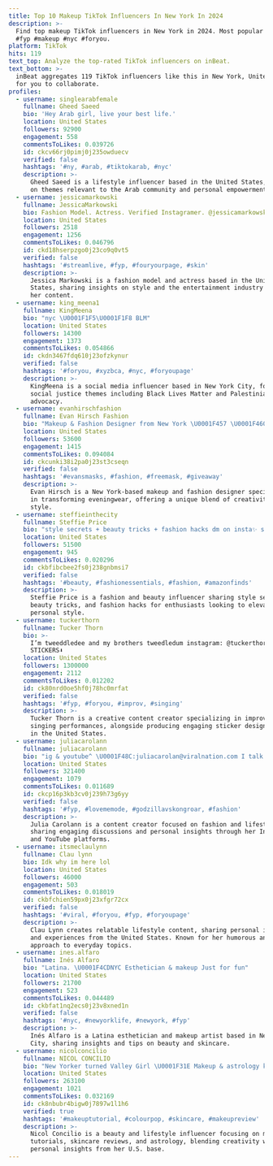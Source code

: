 ```yaml
---
title: Top 10 Makeup TikTok Influencers In New York In 2024
description: >-
  Find top makeup TikTok influencers in New York in 2024. Most popular hashtags:
  #fyp #makeup #nyc #foryou.
platform: TikTok
hits: 119
text_top: Analyze the top-rated TikTok influencers on inBeat.
text_bottom: >-
  inBeat aggregates 119 TikTok influencers like this in New York, United States
  for you to collaborate.
profiles:
  - username: singlearabfemale
    fullname: Gheed Saeed
    bio: 'Hey Arab girl, live your best life.'
    location: United States
    followers: 92900
    engagement: 558
    commentsToLikes: 0.039726
    id: ckcv66rj0pimj0j235owduecv
    verified: false
    hashtags: '#ny, #arab, #tiktokarab, #nyc'
    description: >-
      Gheed Saeed is a lifestyle influencer based in the United States, focusing
      on themes relevant to the Arab community and personal empowerment.
  - username: jessicamarkowski
    fullname: JessicaMarkowski
    bio: Fashion Model. Actress. Verified Instagramer. @jessicamarkowski
    location: United States
    followers: 2518
    engagement: 1256
    commentsToLikes: 0.046796
    id: ckd18hserpzgo0j23co9q0vt5
    verified: false
    hashtags: '#streamlive, #fyp, #fouryourpage, #skin'
    description: >-
      Jessica Markowski is a fashion model and actress based in the United
      States, sharing insights on style and the entertainment industry through
      her content.
  - username: king_meena1
    fullname: KingMeena
    bio: "nyc \U0001F1F5\U0001F1F8 BLM"
    location: United States
    followers: 14300
    engagement: 1373
    commentsToLikes: 0.054866
    id: ckdn3467fdq610j23ofzkynur
    verified: false
    hashtags: '#foryou, #xyzbca, #nyc, #foryoupage'
    description: >-
      KingMeena is a social media influencer based in New York City, focusing on
      social justice themes including Black Lives Matter and Palestinian
      advocacy.
  - username: evanhirschfashion
    fullname: Evan Hirsch Fashion
    bio: "Makeup & Fashion Designer from New York \U0001F457 \U0001F460 \U0001F9F5 Transforming Eveningwear"
    location: United States
    followers: 53600
    engagement: 1415
    commentsToLikes: 0.094084
    id: ckcunki38i2pa0j23st3cseqn
    verified: false
    hashtags: '#evansmasks, #fashion, #freemask, #giveaway'
    description: >-
      Evan Hirsch is a New York-based makeup and fashion designer specializing
      in transforming eveningwear, offering a unique blend of creativity and
      style.
  - username: steffieinthecity
    fullname: Steffie Price
    bio: "style secrets + beauty tricks + fashion hacks dm on insta✨ shop my tiktok\U0001F447\U0001F3FB"
    location: United States
    followers: 51500
    engagement: 945
    commentsToLikes: 0.020296
    id: ckbfibcbee2fs0j238gnbmsi7
    verified: false
    hashtags: '#beauty, #fashionessentials, #fashion, #amazonfinds'
    description: >-
      Steffie Price is a fashion and beauty influencer sharing style secrets,
      beauty tricks, and fashion hacks for enthusiasts looking to elevate their
      personal style.
  - username: tuckerthorn
    fullname: Tucker Thorn
    bio: >-
      I’m tweeddledee and my brothers tweedledum instagram: @tuckerthorn_
      STICKERS⬇️
    location: United States
    followers: 1300000
    engagement: 2112
    commentsToLikes: 0.012202
    id: ck80nrd0oe5hf0j78hc0mrfat
    verified: false
    hashtags: '#fyp, #foryou, #improv, #singing'
    description: >-
      Tucker Thorn is a creative content creator specializing in improv and
      singing performances, alongside producing engaging sticker designs, based
      in the United States.
  - username: juliacarolann
    fullname: juliacarolann
    bio: "ig & youtube^ \U0001F48C:juliacarolan@viralnation.com I talk with my hands a lot"
    location: United States
    followers: 321400
    engagement: 1079
    commentsToLikes: 0.011689
    id: ckcp16p3kb3cv0j239h73g6yy
    verified: false
    hashtags: '#fyp, #lovememode, #godzillavskongroar, #fashion'
    description: >-
      Julia Carolann is a content creator focused on fashion and lifestyle,
      sharing engaging discussions and personal insights through her Instagram
      and YouTube platforms.
  - username: itsmeclaulynn
    fullname: Clau lynn
    bio: Idk why im here lol
    location: United States
    followers: 46000
    engagement: 503
    commentsToLikes: 0.018019
    id: ckbfchien59px0j23xfgr72cx
    verified: false
    hashtags: '#viral, #foryou, #fyp, #foryoupage'
    description: >-
      Clau Lynn creates relatable lifestyle content, sharing personal insights
      and experiences from the United States. Known for her humorous and casual
      approach to everyday topics.
  - username: ines.alfaro
    fullname: Inés Alfaro
    bio: "Latina. \U0001F4CDNYC Esthetician & makeup Just for fun"
    location: United States
    followers: 21700
    engagement: 523
    commentsToLikes: 0.044489
    id: ckbfat1nq2ecs0j23v8xned1n
    verified: false
    hashtags: '#nyc, #newyorklife, #newyork, #fyp'
    description: >-
      Inés Alfaro is a Latina esthetician and makeup artist based in New York
      City, sharing insights and tips on beauty and skincare.
  - username: nicolconcilio
    fullname: NICOL CONCILIO
    bio: "New Yorker turned Valley Girl \U0001F31E Makeup & astrology keep me sane I like to sing"
    location: United States
    followers: 263100
    engagement: 1021
    commentsToLikes: 0.032169
    id: ck8nbubr4bigw0j7897w1l1h6
    verified: true
    hashtags: '#makeuptutorial, #colourpop, #skincare, #makeupreview'
    description: >-
      Nicol Concilio is a beauty and lifestyle influencer focusing on makeup
      tutorials, skincare reviews, and astrology, blending creativity with
      personal insights from her U.S. base.
---
```


